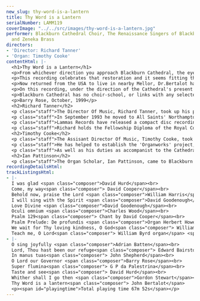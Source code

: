 ```yaml
---
new_slug: thy-word-is-a-lantern
title: Thy Word is a Lantern
serialNumber: LAMM119
coverImage: "../../src/images/thy-word-is-a-lantern.jpg"
performer: Blackburn Cathedral Choir, The Renaissance Singers of Blackburn Cathedral
  and Zeneka Brass
directors:
- 'Director: Richard Tanner'
- 'Organ: Timothy Cooke'
contentHtml: |-
  <h1>Thy Word is a Lantern</h1>
  <p>From whichever direction you approach Blackburn Cathedral, the eye is drawn to its unique architectural feature - Laurence King's elegant lantern tower surmounted by its graceful 'needle spire' and cross. An innovative and striking addition to the Georgian nave and the transepts (which had been added in the 1950's), the lantern tower was built in 1967. Just thirty years later serious problems with the original building fabric of the tower necessitated Provost David Frayne to embark upon a major restoration project, and this was completed in 1999, culminating in a great Service of re-Dedication, attended by HRH The Princess Royal, on June 30th.</p>
  <p>This recording celebrates that restoration and it seems fitting that it should take its title from Psalm 119 and John Bertalot's festive setting of those words, specially written for that occasion and it takes its place in a programme, with texts based mainly on the Psalms and set by a wide range of composers, spanning a range of five centuries. At least nine of these pieces have been recorded here for the first time.</p>
  <p>Now returned from the USA to live in nearby Mellor, Dr.Bertalot had been organist of the Cathedral from 1964 to 1982 and much of the present choral tradition here owes its origin to his tenure. It is also appropriate that the music of two of his successors (David Cooper and Gordon Stewart) and a previous sub-organist (David Goodenough) should be included in a programme which ranges from quiet unaccompanied singing to the glorious sounds of choirs, organ, brass and percussion in the Cathedral's reverberant acoustics.</p>
  <p>On this recording, under the direction of the Cathedral's present Organist and Director of Music, Richard Tanner, with the assistant organist Timothy Cooke, you can hear the Cathedral Choir of boys and men as well as the mixed-voice choir, the Renaissance Singers.</p>
  <p>Blackburn Cathedral has no choir-school, or links with any selected local schools, and both the boys and the men of the choir sing here on a voluntary basis. For thirty years there has also been a Young People's Choir which sings Matins each Sunday during term-time. The Cathedral's musical outreach has recently been enhanced by the formation of a girls' choir, which has already taken its place in the services, singing Evensong on two weekdays during term-time.</p>
  <p>Barry Rose, October, 1999</p>
  <h2>Richard Tanner</h2>
  <p class="staff">The Director Of Music, Richard Tanner, took up his post at the beginning of June 1998. A former chorister of St. Paul's Cathedral, London, he went on to study the organ with Robert Gower at Radley College and with David Sanger at the Royal Academy of Music and Oxford University, where, as organ scholar of Exeter College, he was responsible for organising and directing the choir of men and boys. After Oxford he spent a year as organ scholar of St. Albans Cathedral where he worked with Dr Barry Rose.</p>
  <p class="staff">In September 1993 he moved to All Saints' Northampton as Director of Music where he developed the musical tradition - the training of the boys and men, the founding of a girlsÕ choir, planning tours and organising concerts. Immediately before taking up his post at Blackburn, Richard took the choir on a second tour of the USA, where they sang in Charleston, South Carolina.</p>
  <p class="staff">Lammas Records have released a compact disc recording of the choirs of All Saints' under Richard's direction called <a href="./british.htm">A Celebration of British Cathedral Music</a>, and he can be heard playing the organ in a 1997 Lammas recording of music on the <a href="./northamp.htm">Gallery organ of All Saints' Northampton</a>. He has also produced several recordings for Lammas and Griffin.</p>
  <p class="staff">Richard holds the Fellowship Diploma of the Royal College of Organists and enjoys giving organ recitals, mostly in the UK, but has also performed in Italy (1995), India (1997) and the USA (1998).</p>
  <h2>Timothy Cooke</h2>
  <p class="staff">The Assisant Director Of Music, Timothy Cooke, took up his duties at the Cathedral at the beginning of September 1998. Born in Preston, Lancashire in 1973, Tim studied the organ with Ian Hare and gained an organ scholarship to Magdalene College, Cambridge, where he continued his organ studies with David Sanger. He then moved north to the Royal Northern College of Music in Manchester where he received further tuition from Gordon Stewart and Margaret Philips.</p>
  <p class="staff">He has helped to establish the 'Organworks' project, an organ and composition workshop for school children which runs throughout the year at Manchester's Bridgewater Hall.</p>
  <p class="staff">As well as his duties as accompanist to the Cathedral Choir, Tim is responsible for the training and direction of the Young People's Choir . He is an Associate of the Royal College of Organists, and a past prize winner of the Plymouth Young Organists' Competition.</p>
  <h2>Ian Pattinson</h2>
  <p class="staff">The Organ Scholar, Ian Pattinson, came to Blackburn Cathedral in September 1998 after completing his organ studies at the Birmingham Conservatoire, and having been organ scholar at Birmingham Cathedral. On this recording he accompanies the choir in Byrd's 'Teach me O Lord'.</p>
recordingDetailsHtml: 
trackListingsHtml:
- |-
  I was glad <span class="composer">David Hurd</span><br>
  Come, my way<span class="composer"> David Cooper</span><br>
  Behold now, praise the Lord <span class="composer">William Harris</span><br>
  I will sing with the Spirit <span class="composer">David Goodenough</span><br>
  Love Divine <span class="composer">David Goodenough</span><br>
  Oculi omnium <span class="composer">Charles Wood</span><br>
  Psalm 129<span class="composer"> Chant by David Cooper</span><br>
  Psalm Prelude: De profundis <span class="composer">Organ Herbert Howells</span><br>
  We wait for Thy loving kindness, O God<span class="composer"> William McKie</span><br>
  Teach me, O Lord<span class="composer"> William Byrd organ</span> <span class="composer">Ian Pattinson</span>
- |-
  O sing joyfully <span class="composer">Adrian Batten</span><br>
  Lord, Thou hast been our refuge<span class="composer"> Edward Bairstow</span><br>
  In manus tuas<span class="composer"> John Shepherd</span><br>
  O Lord our Governor <span class="composer">Barry Rose</span><br>
  Super flumina<span class="composer"> G P da Palestrina</span><br>
  Taste and see<span class="composer"> David Hurd</span><br>
  Whither shall I go then <span class="composer">Gordon Stewart</span><br>
  Thy Word is a lantern<span class="composer"> John Bertalot</span>
  <p><span id="playingtime">Total playing time 67m 52s</span></p>
---
```


